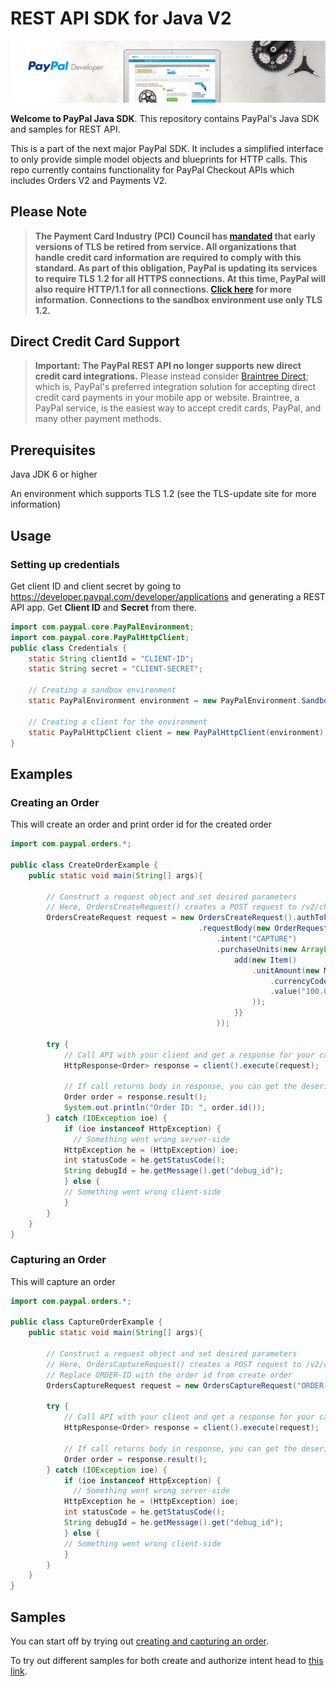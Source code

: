 # REST API SDK for Java V2

![Home Image](homepage.jpg)

__Welcome to PayPal Java SDK__. This repository contains PayPal's Java SDK and samples for REST API.

This is a part of the next major PayPal SDK. It includes a simplified interface to only provide simple model objects and blueprints for HTTP calls. This repo currently contains functionality for PayPal Checkout APIs which includes Orders V2 and Payments V2.

## Please Note
> **The Payment Card Industry (PCI) Council has [mandated](http://blog.pcisecuritystandards.org/migrating-from-ssl-and-early-tls) that early versions of TLS be retired from service.  All organizations that handle credit card information are required to comply with this standard. As part of this obligation, PayPal is updating its services to require TLS 1.2 for all HTTPS connections. At this time, PayPal will also require HTTP/1.1 for all connections. [Click here](https://github.com/paypal/tls-update) for more information. Connections to the sandbox environment use only TLS 1.2.**

## Direct Credit Card Support
> **Important: The PayPal REST API no longer supports new direct credit card integrations.**  Please instead consider [Braintree Direct](https://www.braintreepayments.com/products/braintree-direct); which is, PayPal's preferred integration solution for accepting direct credit card payments in your mobile app or website. Braintree, a PayPal service, is the easiest way to accept credit cards, PayPal, and many other payment methods.

## Prerequisites

Java JDK 6 or higher

An environment which supports TLS 1.2 (see the TLS-update site for more information)

## Usage

### Setting up credentials
Get client ID and client secret by going to https://developer.paypal.com/developer/applications and generating a REST API app. Get <b>Client ID</b> and <b>Secret</b> from there.

```java
import com.paypal.core.PayPalEnvironment;
import com.paypal.core.PayPalHttpClient;
public class Credentials {
    static String clientId = "CLIENT-ID";
    static String secret = "CLIENT-SECRET";
    
    // Creating a sandbox environment
    static PayPalEnvironment environment = new PayPalEnvironment.Sandbox(clientId, secret);
    
    // Creating a client for the environment
    static PayPalHttpClient client = new PayPalHttpClient(environment);
}
```

## Examples
### Creating an Order
This will create an order and print order id for the created order

```java
import com.paypal.orders.*;

public class CreateOrderExample {
    public static void main(String[] args){
        
        // Construct a request object and set desired parameters
        // Here, OrdersCreateRequest() creates a POST request to /v2/checkout/orders
        OrdersCreateRequest request = new OrdersCreateRequest().authToken("Bearer " + Credentials.authToken)
                                          .requestBody(new OrderRequest()
                                              .intent("CAPTURE")
                                              .purchaseUnits(new ArrayList<PurchaseUnitRequest> () {{
                                                  add(new Item()
                                                      .unitAmount(new Money()
                                                          .currencyCode("USD")
                                                          .value("100.00")
                                                      )); 
                                                  }}
                                              ));
        
        try {
            // Call API with your client and get a response for your call
            HttpResponse<Order> response = client().execute(request);  
            
            // If call returns body in response, you can get the deserialized version by calling result() on the response
            Order order = response.result();
            System.out.println("Order ID: ", order.id());
        } catch (IOException ioe) {
            if (ioe instanceof HttpException) {
              // Something went wrong server-side
            HttpException he = (HttpException) ioe;
            int statusCode = he.getStatusCode();
            String debugId = he.getMessage().get("debug_id");
            } else {
            // Something went wrong client-side
            }
        }
    }
}
```

### Capturing an Order
This will capture an order
```java
import com.paypal.orders.*;

public class CaptureOrderExample {
    public static void main(String[] args){
        
        // Construct a request object and set desired parameters
        // Here, OrdersCaptureRequest() creates a POST request to /v2/checkout/orders
        // Replace ORDER-ID with the order id from create order
        OrdersCaptureRequest request = new OrdersCaptureRequest("ORDER-ID").authToken("Bearer " + Credentials.authToken);
        
        try {
            // Call API with your client and get a response for your call
            HttpResponse<Order> response = client().execute(request);  
            
            // If call returns body in response, you can get the deserialized version by calling result() on the response
            Order order = response.result();
        } catch (IOException ioe) {
            if (ioe instanceof HttpException) {
              // Something went wrong server-side
            HttpException he = (HttpException) ioe;
            int statusCode = he.getStatusCode();
            String debugId = he.getMessage().get("debug_id");
            } else {
            // Something went wrong client-side
            }
        }
    }
}
```
## Samples

You can start off by trying out [creating and capturing an order](/src/test/java/com/paypal/orders/CaptureIntentExamples/RunAll.java).

To try out different samples for both create and authorize intent head to [this link](/src/test/java/com/paypal/orders).
